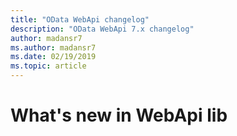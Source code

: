 ```yaml
---
title: "OData WebApi changelog"
description: "OData WebApi 7.x changelog"
author: madansr7
ms.author: madansr7
ms.date: 02/19/2019
ms.topic: article
---
```


# What's new in WebApi lib

